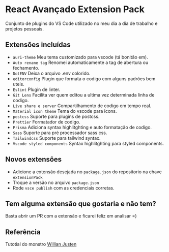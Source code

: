 # React Avançado Extension Pack

Conjunto de plugins do VS Code utilizado no meu dia a dia de trabalho e projetos pessoais.

## Extensões incluídas

- `auri-theme` Meu tema customizado para vscode (tá bonitão em).
- `Auto rename tag` Renomei automaticamente a tag de abertura ou fechamento.
- `DotENV` Deixa o arquivo .env colorido.
- `editorconfig` Plugin que formata o codigo com alguns padrões bem uteis.
- `Eslint` Plugin de linter.
- `Git Lens` Facilita ver quem editou a ultima vez determinada linha de codigo.
- `Live share e server` Compartilhamento de codigo em tempo real.
- `Material icon theme` Tema do vscode para icons.
- `postcss` Suporte para plugins de postcss.
- `Prettier` Formatador de codigo.
- `Prisma` Adiciona syntax highlitghting e auto formatação de codigo.
- `Sass` Suporte para pré processador sass css.
- `Tailwindcss` Suporte para tailwind syntax.
- `Vscode styled components` Syntax highlitghting para styled components.

## Novos extensões

- Adicione a extensão desejada no `package.json` do repositorio na chave `extensionPack`
- Troque a versão no arquivo `package.json`
- Rode `vsce publish` com as credenciais corretas.

## Tem alguma extensão que gostaria e não tem?

Basta abrir um PR com a extensão e ficarei feliz em analisar =)

## Referência

Tutotial do monstro [Willian Justen](https://willianjusten.com.br/como-criar-e-publicar-um-pacote-de-extensoes-do-vscode)
